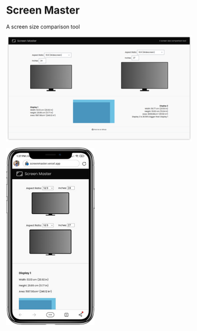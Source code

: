 # Screen Master
A screen size comparison tool

![App Screenshot](assets/screenshot.png)

![App Screenshot](assets/screenshot2.png)
